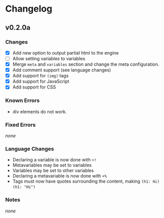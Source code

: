 # Changelog
## v0.2.0a
### Changes
- [x] Add new option to output partial html to the engine
- [ ] Allow setting variables to variables
- [x] Merge `meta` and `variables` section and change the meta configuration.
- [x] Add comment support (see language changes)
- [x] Add support for `(img)` tags
- [x] Add support for JavaScript
- [x] Add support for CSS
### Known Errors
- div elements do not work.
### Fixed Errors
*none*
### Language Changes
- Declaring a variable is now done with `+!`
- Metavariables may be set to variables
- Variables may be set to other variables
- Declaring a metavariable is now done with `+%`
- Tags must now have quotes surrounding the content, making `(h1: Hi)` `(h1: "Hi")`
### Notes
*none*
